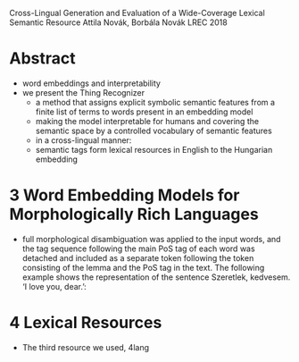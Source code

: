 Cross-Lingual Generation and Evaluation of a Wide-Coverage Lexical Semantic Resource
Attila Novák, Borbála Novák
LREC 2018

# Abstract

* word embeddings and interpretability
* we present the Thing Recognizer
  * a method that assigns explicit symbolic semantic features
    from a finite list of terms to words present in an embedding model
  * making the model interpretable for humans and covering the semantic space
    by a controlled vocabulary of semantic features
  * in a cross-lingual manner:
  * semantic tags form lexical resources in English to the Hungarian embedding

# 3 Word Embedding Models for Morphologically Rich Languages

* full morphological disambiguation was applied to the input words, and the
  tag sequence following the main PoS tag of each word was detached and
  included as a separate token following the token consisting of the lemma and
  the PoS tag in the text. The following example shows the representation of
  the sentence Szeretlek, kedvesem. ‘I love you, dear.’:

# 4 Lexical Resources

* The third resource we used, 4lang
